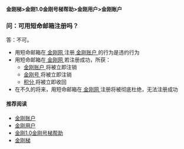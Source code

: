#### 金刚梯>金刚1.0金刚号梯帮助>金刚用户>金刚账户
### 问：可用短命邮箱注册吗？
答：不可。
- 用短命邮箱在[ 金刚网 ](https://a2zitpro.github.io/web/kksitecn)注册[ 金刚账户 ](https://a2zitpro.github.io/web/kkaccount)的行为是违约行为
- 用短命邮箱在[ 金刚网 ](https://a2zitpro.github.io/web/kksitecn)若注册成功，所获：
  - [ 金刚账户 ](https://a2zitpro.github.io/web/kkaccount)将被立即注销
  - [ 金刚号 ](https://a2zitpro.github.io/web/kkid)将被立即注销
  - [ 积分 ](https://a2zitpro.github.io/web/kkpoint)将被立即收回
- 在不久的将来，用短命邮箱在[ 金刚网 ](https://a2zitpro.github.io/web/kksitecn)注册将被彻底杜绝，无法注册成功

#### 推荐阅读

- [金刚账户](https://a2zitpro.github.io/web/kkaccount)
- [金刚用户](https://a2zitpro.github.io/web/list_kkuser)
- [金刚1.0金刚号梯帮助](https://a2zitpro.github.io/web/dlb)
- [金刚梯](https://a2zitpro.github.io/web/dlb)
